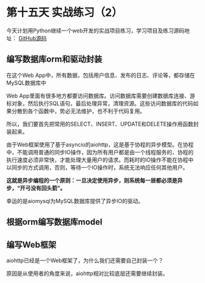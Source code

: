 # 第十五天 实战练习（2）
今天计划用Python继续一个web开发的实战项目练习，学习项目及练习源码地址：
[GitHub源码](https://github.com/coojee2012/LearnPython)

## 编写数据库orm和驱动封装

在这个Web App中，所有数据，包括用户信息、发布的日志、评论等，都存储在MySQL数据库中

Web App里面有很多地方都要访问数据库。访问数据库需要创建数据库连接、游标对象，然后执行SQL语句，最后处理异常，清理资源。这些访问数据库的代码如果分散到各个函数中，势必无法维护，也不利于代码复用。

所以，我们要首先把常用的SELECT、INSERT、UPDATE和DELETE操作用函数封装起来。

由于Web框架使用了基于asyncio的aiohttp，这是基于协程的异步模型。在协程中，不能调用普通的同步IO操作，因为所有用户都是由一个线程服务的，协程的执行速度必须非常快，才能处理大量用户的请求。而耗时的IO操作不能在协程中以同步的方式调用，否则，等待一个IO操作时，系统无法响应任何其他用户。

**这就是异步编程的一个原则：一旦决定使用异步，则系统每一层都必须是异步，“开弓没有回头箭”。**

幸运的是aiomysql为MySQL数据库提供了异步IO的驱动。

## 根据orm编写数据库model

## 编写Web框架
aiohttp已经是一个Web框架了，为什么我们还需要自己封装一个？

原因是从使用者的角度来说，aiohttp相对比较底层还需要继续封装。
